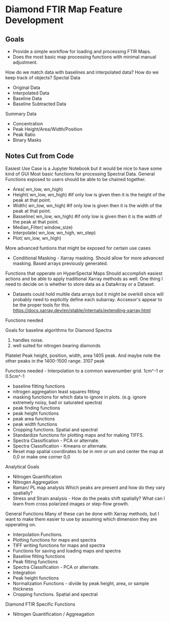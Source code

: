 # Diamond FTIR Map Feature Development 

## Goals
- Provide a simple workflow for loading and processing FTIR Maps. 
- Does the most basic map processing functions with minimal manual adjustment.

How do we match data with baselines and interpolated data?
How do we keep track of objects? 
Spectal Data
  - Original Data
  - Interpolated Data
  - Baseline Data
  - Baseline Subtracted Data

Summary Data
  - Concentration
  - Peak Height/Area/Width/Position
  - Peak Ratio
  - Binary Masks
  

## Notes Cut from Code 
Easiest Use Case is a Jupyter Notebook but it would be nice to have some kind of GUI
Most basic functions for processing Spectral Data.
General Functions exposed to users should be able to be chained together.
- Area( wn_low, wn_high)
- Height( wn_low, wn_high) #if only low is given then it is the height of the peak at that point.
- Width( wn_low, wn_high) #if only low is given then it is the width of the peak at that point.
- Basseline( wn_low, wn_high) #if only low is given then it is the width of the peak at that point.
- Median_Filter( window_size)
- Interpolate( wn_low, wn_high, wn_step)
- Plot( wn_low, wn_high)


More advanced funtions that might be exposed for certain use cases
- Conditional Masking - Xarray masking. Should allow for more advanced masking. Based arrays previously generated. 


Functions that opperate on HyperSpectal Maps
Should accomplish easiest actions and be able to apply traditional Xarray methods as well.
One thing I need to decide on is whether to store data as a DataArray or a Dataset.
  - Datasets could hold multile data arrays but it might be overkill since will probably need to explicitly define each subarray.
Accsesor's appear to be the proper tools for this.
https://docs.xarray.dev/en/stable/internals/extending-xarray.html

Functions needed

Goals for baseline algorithms for Diamond Spectra
1. handles noise.
2. well suited for nitrogen bearing diamonds

Platelet Peak height, position, width, area
1405 peak. And maybe note the other peaks in the 1400-1500 range.
3107 peak

Functions needed
    - Interpolation to a common wavenumber grid. 1cm^-1 or 0.5cm^-1
   - baseline fitting functions
   - nitrogen aggregation least squares fitting
   - masking functions for which data to ignore in plots. (e.g. ignore extremely noisy, bad or saturated spectra)
   - peak finding functions
  - peak height functions
  - peak area functions
  - peak width functions
   - Cropping functions. Spatial and spectral
   - Standardize functions for plotting maps and for making TIFFS.
  - Spectra Classification - PCA or alternate.
  - Spectra Classification - Kmeans or alternate.
  - Reset map spatial coordinates to be in mm or um and center the map at 0,0 or make one corner 0,0


Analytical Goals
   - Nitrogen Quantification
   - Nitrogen Aggregation
  - Raman/ PL map analysis  Which peaks are present and how do they vary spatially?
 - Stress and Strain analysis - How do the peaks shift spatially? What can I learn from cross polarized images or step-flow growth.


General Functions
Many of these can be done with Xarray methods, but I want to make them easier to use by assuming which dimension they are opperating on.
  - Interpolation Functions.
  - Plotting functions for maps and spectra
  - TIFF writing functions for maps and spectra
  - Functions for saving and loading maps and spectra
 - Baseline fitting functions
 - Peak fitting functions
 - Spectra Classification - PCA or alternate.
 - Integration
 - Peak height functions
 - Normalization Functions - divide by peak height, area, or sample thickness
 - Cropping functions. Spatial and spectral


Diamond FTIR Specific Functions
  - Nitrogen Quantification / Aggreagation


